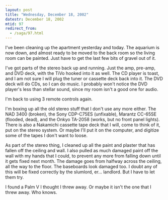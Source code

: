 ```yaml
---
layout: post
title: "Wednesday, December 18, 2002"
datestr: December 18, 2002
mtid: 97
redirect_from:
  - /saga/97.html
---
```


I've been cleaning up the apartment yesterday and today. The aquarium is now
down, and almost ready to be moved to the back room so the living room can be
painted. Just have to get the last few bits of gravel out of it.

I've got parts of the stereo back up and running. Just the amp, pre-amp, and
DVD deck, with the TiVo hooked into it as well. The CD player is toast, and
I am not sure I will plug the tuner or cassette deck back into it. The DVD deck
will do CDs, so I can do music. I probably won't notice the DVD player's less
than stellar sound, since my room isn't a good one for audio.

I'm back to using 3 remote controls again.

I'm boxing up all the old stereo stuff that I don't use any more either. The
NAD 3400 (broken), the Sony CDP-C75ES (unfixable), Marantz CC-65SE (flooded,
dead), and the Onkyo TA-2058 (works, but no front panel lights). There is also
a Nakamichi cassette tape deck that I will, come to think of it, put on the
stereo system. Or maybe I'll put it on the computer, and digitize some of the
tapes I don't want to loose.

As part of the stereo thing, I cleaned up all the paint and plaster that has
fallen off the ceiling and wall. I also pulled as much damaged paint off the
wall with my hands that I could, to prevent any more from falling down until
it gets fixed next month. The damage goes from halfway across the ceiling, all
the way to the floor. The baseboards look damaged too. I doubt any of this will
be fixed correctly by the slumlord, er... landlord. But I have to let them try.

I found a Palm V I thought I threw away. Or maybe it isn't the one that I threw
away. Who knows.

